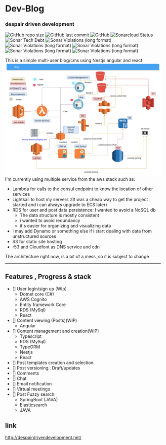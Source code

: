 # Dev-Blog
### despair driven development
![GitHub repo size](https://img.shields.io/github/repo-size/PierreStephaneVoltaire/pvoltaire)
![GitHub last commit](https://img.shields.io/github/last-commit/PierreStephaneVoltaire/pvoltaire)
![GitHub](https://img.shields.io/github/license/PierreStephaneVoltaire/pvoltaire)
[![Sonarcloud Status](https://sonarcloud.io/api/project_badges/measure?project=com.lapots.breed.judge:judge-rule-engine&metric=alert_status)](https://sonarcloud.io/dashboard?id=PierreStephaneVoltaire_pvoltaire)
![Sonar Tech Debt](https://img.shields.io/sonar/tech_debt/PierreStephaneVoltaire_pvoltaire?server=https%3A%2F%2Fsonarcloud.io)
![Sonar Violations (long format)](https://img.shields.io/sonar/blocker_violations/PierreStephaneVoltaire_pvoltaire?server=https%3A%2F%2Fsonarcloud.io)
![Sonar Violations (long format)](https://img.shields.io/sonar/critical_violations/PierreStephaneVoltaire_pvoltaire?server=https%3A%2F%2Fsonarcloud.io)
![Sonar Violations (long format)](https://img.shields.io/sonar/major_violations/PierreStephaneVoltaire_pvoltaire?server=https%3A%2F%2Fsonarcloud.io)
![Sonar Violations (long format)](https://img.shields.io/sonar/minor_violations/PierreStephaneVoltaire_pvoltaire?server=https%3A%2F%2Fsonarcloud.io)
![Sonar Violations (long format)](https://img.shields.io/sonar/info_violations/PierreStephaneVoltaire_pvoltaire?server=https%3A%2F%2Fsonarcloud.io)

This is a simple multi-user blog/cms using Nestjs angular and react
![stack](bin/despair.png "Architecture")
I'm currently using multiple service from the aws stack such as:
* Lambda for calls to the consul endpoint to know the location of other services
* Lightsail to host my servers :(It was a cheap way to get the project started and i can always upgrade to ECS later)
* RDS for user and post data persistence: I wanted to avoid a NoSQL db
    * The data structure is mostly consistent
     * i wanted to avoid redundancy
     * it's easier for organizing and visualizing data
 * I may add Dynamo or something else if i start dealing with data from unstructured sources 
 * S3 for static site hosting
 * r53 and Cloudfont as DNS service and cdn 
      
The architecture right now, is a bit of a mess, so it is subject to change

---

## Features , Progress & stack
- [] User login/sign up (WIp)
  * Dotnet core (C#)
  * AWS Cognito
  * Entity framework Core  
  * RDS (MySql)
  * React
- [] Content viewing (Posts)(WIP)
  * Angular
- [] Content management and creation(WIP)
  * Typescript
  * RDS (MySql)
  * TypeORM
  * Nestjs
  * React
- [] Post templates creation and selection
- [] Post versioning : Draft/updates
- [] Comments
- [] Chat
- [] Email notification
- [] Virtual meetings
- [] Post Fuzzy search
  * SpringBoot (JAVA)
  * Elasticsearch
  * JAVA
## link
http://despairdrivendevelopment.net/
